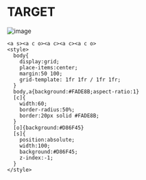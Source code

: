 # TARGET

![image](https://github.com/user-attachments/assets/4ccdb17d-d4e0-4fa9-9796-d529a084f1e3)

```
<a s><a c o><a c><a c><a c o>
<style>
  body{
    display:grid;
    place-items:center;
    margin:50 100;
    grid-template: 1fr 1fr / 1fr 1fr;
  }
  body,a{background:#FADE8B;aspect-ratio:1}
  [c]{
    width:60;
    border-radius:50%;
    border:20px solid #FADE8B;
  }
  [o]{background:#D86F45}
  [s]{
    position:absolute;
    width:100;
    background:#D86F45;
    z-index:-1;
  }
</style>
```
